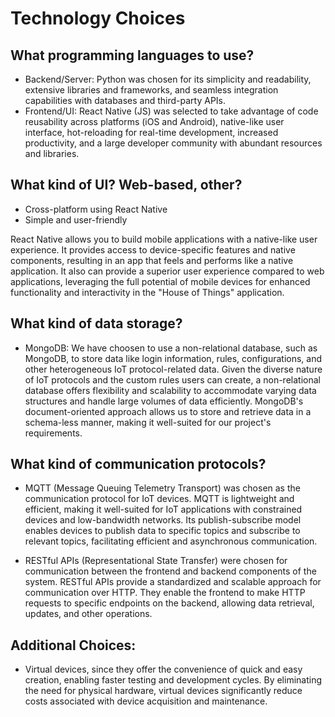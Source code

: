 # Technology Choices

## What programming languages to use?
* Backend/Server: Python was chosen for its simplicity and readability, extensive libraries and frameworks, and seamless integration capabilities with databases and third-party APIs.
* Frontend/UI: React Native (JS) was selected to take advantage of code reusability across platforms (iOS and Android), native-like user interface, hot-reloading for real-time development, increased productivity, and a large developer community with abundant resources and libraries.

## What kind of UI? Web-based, other?
* Cross-platform using React Native
* Simple and user-friendly

React Native allows you to build mobile applications with a native-like user experience. It provides access to device-specific features and native components, resulting in an app that feels and performs like a native application. It also can provide a superior user experience compared to web applications, leveraging the full potential of mobile devices for enhanced functionality and interactivity in the "House of Things" application.

## What kind of data storage?
* MongoDB: We have choosen to use a non-relational database, such as MongoDB, to store data like login information, rules, configurations, and other heterogeneous IoT protocol-related data. Given the diverse nature of IoT protocols and the custom rules users can create, a non-relational database offers flexibility and scalability to accommodate varying data structures and handle large volumes of data efficiently. MongoDB's document-oriented approach allows us to store and retrieve data in a schema-less manner, making it well-suited for our project's requirements.

## What kind of communication protocols?
* MQTT (Message Queuing Telemetry Transport) was chosen as the communication protocol for IoT devices. MQTT is lightweight and efficient, making it well-suited for IoT applications with constrained devices and low-bandwidth networks. Its publish-subscribe model enables devices to publish data to specific topics and subscribe to relevant topics, facilitating efficient and asynchronous communication.

* RESTful APIs (Representational State Transfer) were chosen for communication between the frontend and backend components of the system. RESTful APIs provide a standardized and scalable approach for communication over HTTP. They enable the frontend to make HTTP requests to specific endpoints on the backend, allowing data retrieval, updates, and other operations.

## Additional Choices:
* Virtual devices, since they offer the convenience of quick and easy creation, enabling faster testing and development cycles. By eliminating the need for physical hardware, virtual devices significantly reduce costs associated with device acquisition and maintenance.
